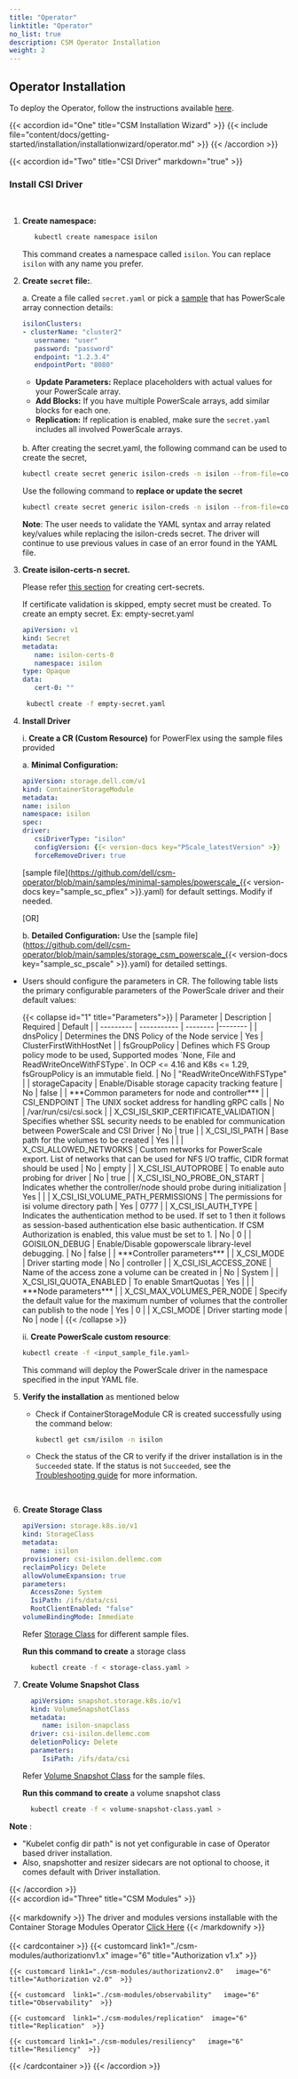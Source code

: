 ```yaml
---
title: "Operator"
linktitle: "Operator"
no_list: true
description: CSM Operator Installation
weight: 2
---
```


## Operator Installation
To deploy the Operator, follow the instructions available [here](../../../operator/operatorinstallation_kubernetes.md).

{{< accordion id="One" title="CSM Installation Wizard" >}}
  {{< include file="content/docs/getting-started/installation/installationwizard/operator.md" >}}
{{< /accordion >}}
<br>

{{< accordion id="Two" title="CSI Driver" markdown="true" >}}  
### Install CSI Driver

</br>

1. **Create namespace:**

   ```bash 
      kubectl create namespace isilon
   ```
   This command creates a namespace called `isilon`. You can replace `isilon` with any name you prefer.

2. **Create `secret` file:**.

   a. Create a file called `secret.yaml` or pick a [sample](https://github.com/dell/csi-powerscale/blob/main/samples/secret/secret.yaml) that has PowerScale array connection details:
      ```yaml
     isilonClusters:
      - clusterName: "cluster2"
         username: "user"
         password: "password"
         endpoint: "1.2.3.4"
         endpointPort: "8080"
     ```
      - **Update Parameters:** Replace placeholders with actual values for your PowerScale array.
      - **Add Blocks:** If you have multiple PowerScale arrays, add similar blocks for each one.
      - **Replication:** If replication is enabled, make sure the `secret.yaml` includes all involved PowerScale arrays.
   
   </br>
   b. After creating the secret.yaml, the following command can be used to create the secret,

   ```bash
   kubectl create secret generic isilon-creds -n isilon --from-file=config=secret.yaml
   ```

   Use the following command to **replace or update the secret**

   ```bash
   kubectl create secret generic isilon-creds -n isilon --from-file=config=secret.yaml -o yaml --dry-run | kubectl replace -f -
   ```
   **Note**: The user needs to validate the YAML syntax and array related key/values while replacing the isilon-creds secret.
   The driver will continue to use previous values in case of an error found in the YAML file.

3. **Create isilon-certs-n secret.**

      Please refer [this section](../helm#certificate-validation-for-onefs-rest-api-calls) for creating cert-secrets.

      If certificate validation is skipped, empty secret must be created. To create an empty secret. Ex: empty-secret.yaml

      ```yaml
      apiVersion: v1
      kind: Secret
      metadata:
         name: isilon-certs-0
         namespace: isilon
      type: Opaque
      data:
         cert-0: ""
      ```

      ```bash
       kubectl create -f empty-secret.yaml
      ```

4. **Install Driver**

   i. **Create a CR (Custom Resource)** for PowerFlex using the sample files provided

    a. **Minimal Configuration:**
      ```yaml
      apiVersion: storage.dell.com/v1
      kind: ContainerStorageModule
      metadata:
      name: isilon
      namespace: isilon
      spec:
      driver:
         csiDriverType: "isilon"
         configVersion: {{< version-docs key="PScale_latestVersion" >}}
         forceRemoveDriver: true
   ```
      [sample file](https://github.com/dell/csm-operator/blob/main/samples/minimal-samples/powerscale_{{< version-docs key="sample_sc_pflex" >}}.yaml) for default settings. Modify if needed.

    [OR]                                                

    b. **Detailed Configuration:** Use the [sample file](https://github.com/dell/csm-operator/blob/main/samples/storage_csm_powerscale_{{< version-docs key="sample_sc_pscale" >}}.yaml) for detailed settings.

 -  Users should configure the parameters in CR. The following table lists the primary configurable parameters of the PowerScale driver and their default values:
   <ul>
   {{< collapse id="1" title="Parameters">}}
   | Parameter | Description | Required | Default |
   | --------- | ----------- | -------- |-------- |
   | dnsPolicy | Determines the DNS Policy of the Node service | Yes | ClusterFirstWithHostNet |
   | fsGroupPolicy | Defines which FS Group policy mode to be used, Supported modes `None, File and ReadWriteOnceWithFSType`. In OCP <= 4.16 and K8s <= 1.29, fsGroupPolicy is an immutable field. | No | "ReadWriteOnceWithFSType" |
   | storageCapacity | Enable/Disable storage capacity tracking feature | No | false |
   | ***Common parameters for node and controller*** |
   | CSI_ENDPOINT | The UNIX socket address for handling gRPC calls | No | /var/run/csi/csi.sock |
   | X_CSI_ISI_SKIP_CERTIFICATE_VALIDATION | Specifies whether SSL security needs to be enabled for communication between PowerScale and CSI Driver | No | true |
   | X_CSI_ISI_PATH | Base path for the volumes to be created | Yes | |
   | X_CSI_ALLOWED_NETWORKS | Custom networks for PowerScale export. List of networks that can be used for NFS I/O traffic, CIDR format should be used | No | empty |
   | X_CSI_ISI_AUTOPROBE | To enable auto probing for driver | No | true |
   | X_CSI_ISI_NO_PROBE_ON_START | Indicates whether the controller/node should probe during initialization | Yes | |
   | X_CSI_ISI_VOLUME_PATH_PERMISSIONS | The permissions for isi volume directory path | Yes | 0777 |
   | X_CSI_ISI_AUTH_TYPE | Indicates the authentication method to be used. If set to 1 then it follows as session-based authentication else basic authentication. If CSM Authorization is enabled, this value must be set to 1. | No | 0 |
   | GOISILON_DEBUG | Enable/Disable gopowerscale library-level debugging. | No | false |
   | ***Controller parameters*** |
   | X_CSI_MODE   | Driver starting mode  | No | controller |
   | X_CSI_ISI_ACCESS_ZONE | Name of the access zone a volume can be created in | No | System |
   | X_CSI_ISI_QUOTA_ENABLED | To enable SmartQuotas | Yes | |
   | ***Node parameters*** |
   | X_CSI_MAX_VOLUMES_PER_NODE | Specify the default value for the maximum number of volumes that the controller can publish to the node | Yes | 0 |
   | X_CSI_MODE   | Driver starting mode  | No | node |
   {{< /collapse >}}


ii. **Create PowerScale custom resource**:

   ```bash
   kubectl create -f <input_sample_file.yaml>
   ```
   This command will deploy the PowerScale driver in the namespace specified in the input YAML file.

   </ul>

5. **Verify the installation** as mentioned below

    * Check if ContainerStorageModule CR is created successfully using the command below:
        ```bash
        kubectl get csm/isilon -n isilon
        ```
    * Check the status of the CR to verify if the driver installation is in the `Succeeded` state. If the status is not `Succeeded`, see the [Troubleshooting guide](../troubleshooting/#my-dell-csi-driver-install-failed-how-do-i-fix-it) for more information.

</br>

6. **Create Storage Class**

    ```yaml
   apiVersion: storage.k8s.io/v1
   kind: StorageClass
   metadata:
      name: isilon
   provisioner: csi-isilon.dellemc.com
   reclaimPolicy: Delete
   allowVolumeExpansion: true
   parameters:
      AccessZone: System
      IsiPath: /ifs/data/csi
      RootClientEnabled: "false"
   volumeBindingMode: Immediate
    ````
   Refer [Storage Class](https://github.com/dell/csi-powerscale/tree/main/samples/storageclass) for different sample files.

   **Run this command to create** a storage class

   ```bash
     kubectl create -f < storage-class.yaml >
   ```

 7. **Create Volume Snapshot Class**
    ```yaml
      apiVersion: snapshot.storage.k8s.io/v1
      kind: VolumeSnapshotClass
      metadata:
         name: isilon-snapclass
      driver: csi-isilon.dellemc.com
      deletionPolicy: Delete
      parameters:
         IsiPath: /ifs/data/csi
    ````

     Refer [Volume Snapshot Class](https://github.com/dell/csi-powerscale/blob/main/samples/volumesnapshotclass/) for the sample files.

     **Run this command to create** a volume snapshot class
     ```bash
       kubectl create -f < volume-snapshot-class.yaml >
     ```

**Note** :

   - "Kubelet config dir path" is not yet configurable in case of Operator based driver installation.
   - Also, snapshotter and resizer sidecars are not optional to choose, it comes default with Driver installation.

{{< /accordion >}}
<br>
{{< accordion id="Three" title="CSM Modules" >}}
<br>  
{{< markdownify >}}
The driver and modules versions installable with the Container Storage Modules Operator [Click Here](../../../../../supportmatrix/#operator-compatibility-matrix)
{{< /markdownify >}}
<br>   
{{< cardcontainer >}}
    {{< customcard link1="./csm-modules/authorizationv1.x"  image="6" title="Authorization v1.x" >}}

    {{< customcard link1="./csm-modules/authorizationv2.0"   image="6" title="Authorization v2.0"  >}}

    {{< customcard  link1="./csm-modules/observability"   image="6" title="Observability"  >}}

    {{< customcard  link1="./csm-modules/replication"  image="6" title="Replication"  >}}

    {{< customcard link1="./csm-modules/resiliency"   image="6" title="Resiliency"  >}}

{{< /cardcontainer >}}
{{< /accordion >}}
